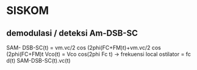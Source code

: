 # SISKOM 
## demodulasi / deteksi Am-DSB-SC
SAM- DSB-SC(t) = vm.vc/2 cos (2phi(FC+FM)t)+vm.vc/2 cos (2phi(FC+FM)t
Vco(t) = Vco cos(2phi Fc t) -> frekuensi local ostilator = fc
d(t) SAM-DSB-SC(t).vc(t)